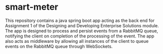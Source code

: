 # smart-meter
This repository contains a java spring boot app acting as the back end for Assignment 1 of the Designing and Developing Enterprise Solutions module.
The app is designed to process and persist events from a RabbitMQ queue, notifying the client on completion of the processing of the event. 
The app also acts as middleware by allowing all instances of the client to queue events on the RabbitMQ queue through WebSockets.